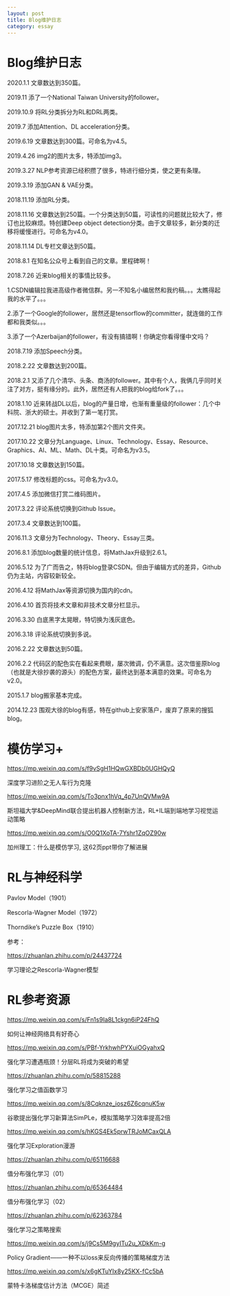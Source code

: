 ```yaml
---
layout: post
title: Blog维护日志
category: essay 
---
```


# Blog维护日志

2020.1.1 文章数达到350篇。

2019.11 添了一个National Taiwan University的follower。

2019.10.9 将RL分类拆分为RL和DRL两类。

2019.7 添加Attention、DL acceleration分类。

2019.6.19 文章数达到300篇。可命名为v4.5。

2019.4.26 img2的图片太多，特添加img3。

2019.3.27 NLP参考资源已经积攒了很多，特进行细分类，使之更有条理。

2019.3.19 添加GAN & VAE分类。

2018.11.19 添加RL分类。

2018.11.16 文章数达到250篇。一个分类达到50篇，可读性的问题就比较大了，修订也比较麻烦。特创建Deep object detection分类。由于文章较多，新分类的迁移将缓慢进行。可命名为v4.0。

2018.11.14 DL专栏文章达到50篇。

2018.8.1 在知名公众号上看到自己的文章。里程碑啊！

2018.7.26 近来blog相关的事情比较多。

1.CSDN编辑拉我进高级作者微信群。另一不知名小编居然和我约稿。。。太瞧得起我的水平了。。。

2.添了一个Google的follower，居然还是tensorflow的committer，就连做的工作都和我类似。。。

3.添了一个Azerbaijan的follower，有没有搞错啊！你确定你看得懂中文吗？

2018.7.19 添加Speech分类。

2018.2.22 文章数达到200篇。

2018.2.1 又添了几个清华、头条、商汤的follower。其中有个人，我俩几乎同时关注了对方，挺有缘分的。此外，居然还有人把我的blog给fork了。。。

2018.1.10 近来转战DL以后，blog的产量日增，也渐有重量级的follower：几个中科院、浙大的硕士。并收到了第一笔打赏。

2017.12.21 blog图片太多，特添加第2个图片文件夹。

2017.10.22 文章分为Language、Linux、Technology、Essay、Resource、Graphics、AI、ML、Math、DL十类。可命名为v3.5。

2017.10.18 文章数达到150篇。

2017.5.17 修改标题的css。可命名为v3.0。

2017.4.5 添加微信打赏二维码图片。

2017.3.22 评论系统切换到Github Issue。

2017.3.4 文章数达到100篇。

2016.11.3 文章分为Technology、Theory、Essay三类。

2016.8.1 添加blog数量的统计信息，将MathJax升级到2.6.1。

2016.5.12 为了广而告之，特将blog登录CSDN。但由于编辑方式的差异，Github仍为主站，内容较新较全。

2016.4.12 将MathJax等资源切换为国内的cdn。

2016.4.10 首页将技术文章和非技术文章分栏显示。

2016.3.30 白底黑字太晃眼，特切换为浅灰底色。

2016.3.18 评论系统切换到多说。

2016.2.22 文章数达到50篇。

2016.2.2 代码区的配色实在看起来费眼，屡次微调，仍不满意。这次借鉴原blog（也就是大徐抄袭的源头）的配色方案，最终达到基本满意的效果。可命名为v2.0。

2015.1.7 blog搬家基本完成。

2014.12.23 围观大徐的blog有感，特在github上安家落户，废弃了原来的搜狐blog。

# 模仿学习+

https://mp.weixin.qq.com/s/f9vSgH1HQwGXBDb0UGHQyQ

深度学习进阶之无人车行为克隆

https://mp.weixin.qq.com/s/To3pnx1hVq_4p7UnQVMw9A

斯坦福大学&DeepMind联合提出机器人控制新方法，RL+IL端到端地学习视觉运动策略

https://mp.weixin.qq.com/s/O0Q1XoTA-7Yshr1ZqOZ90w

加州理工：什么是模仿学习, 这62页ppt带你了解进展

# RL与神经科学

Pavlov Model（1901）

Rescorla-Wagner Model（1972）

Thorndike’s Puzzle Box（1910）

参考：

https://zhuanlan.zhihu.com/p/24437724

学习理论之Rescorla-Wagner模型

# RL参考资源

https://mp.weixin.qq.com/s/Fn1s9Ia8L1ckgn6iP24FhQ

如何让神经网络具有好奇心

https://mp.weixin.qq.com/s/PBf-YrkhwhPYXuiOGyahxQ

强化学习遭遇瓶颈！分层RL将成为突破的希望

https://zhuanlan.zhihu.com/p/58815288

强化学习之值函数学习

https://mp.weixin.qq.com/s/8Cqknze_iosz6Z6cqnuK5w

谷歌提出强化学习新算法SimPLe，模拟策略学习效率提高2倍

https://mp.weixin.qq.com/s/hKGS4Ek5prwTRJoMCaxQLA

强化学习Exploration漫游

https://zhuanlan.zhihu.com/p/65116688

值分布强化学习（01）

https://zhuanlan.zhihu.com/p/65364484

值分布强化学习（02）

https://zhuanlan.zhihu.com/p/62363784

强化学习之策略搜索

https://mp.weixin.qq.com/s/j9Cs5M9gyITu2u_XDkKm-g

Policy Gradient——一种不以loss来反向传播的策略梯度方法

https://mp.weixin.qq.com/s/x6gKTuYIx8y25KX-fCc5bA

蒙特卡洛梯度估计方法（MCGE）简述
